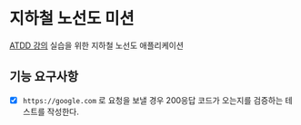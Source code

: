 # 지하철 노선도 미션
[ATDD 강의](https://edu.nextstep.camp/c/R89PYi5H) 실습을 위한 지하철 노선도 애플리케이션

## 기능 요구사항

- [x] `https://google.com` 로 요청을 보낼 경우 200응답 코드가 오는지를 검증하는 테스트를 작성한다.
